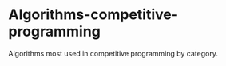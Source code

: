 # Algorithms-competitive-programming
Algorithms most used in competitive programming by category.


